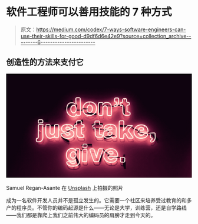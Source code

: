 # 软件工程师可以善用技能的 7 种方式

> 原文：<https://medium.com/codex/7-ways-software-engineers-can-use-their-skills-for-good-d9df6d6e42e9?source=collection_archive---------6----------------------->

## 创造性的方法来支付它

![](img/fc29acc66dd5b3c71cf26721612e23fe.png)

Samuel Regan-Asante 在 [Unsplash](https://unsplash.com/s/photos/give-back?utm_source=unsplash&utm_medium=referral&utm_content=creditCopyText) 上拍摄的照片

成为一名软件开发人员并不是孤立发生的。它需要一个社区来培养受过教育的和多产的程序员。不管你的编码起源是什么——无论是大学，训练营，还是自学路线——我们都是靠爬上我们之前伟大的编码员的肩膀才走到今天的。